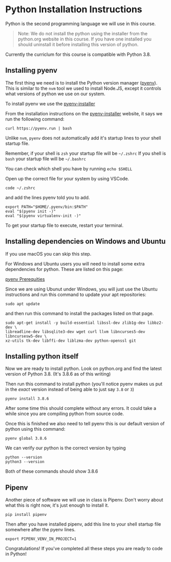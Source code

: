 # Python Installation Instructions

Python is the second programming language we will use in this course.

> Note: We do not install the python using the installer from the python.org
> website in this course. If you have one installed you should uninstall it before
> installing this version of python.

Currently the curriclum for this course is compatible with Python 3.8.

## Installing pyenv

The first thing we need is to install the Python version manager ([pyenv](https://github.com/pyenv/pyenv)). This is similar
to the `nvm` tool we used to install Node.JS, except it controls what versions
of python we use on our system.

To install pyenv we use the [pyenv-installer]

From the installation instructions on the [pyenv-installer] website, it says we
run the following command:

```shell
curl https://pyenv.run | bash
```

Unlike `nvm`, `pyenv` does not automatically add it's startup lines to your
shell startup file.

Remember, if your shell is `zsh` your startup file will be `~/.zshrc`
If you shell is `bash` your startup file will be `~/.bashrc`

You can check which shell you have by running `echo $SHELL`

Open up the correct file for your system by using VSCode.

```shell
code ~/.zshrc
```

and add the lines pyenv told you to add.

```shell
export PATH="$HOME/.pyenv/bin:$PATH"
eval "$(pyenv init -)"
eval "$(pyenv virtualenv-init -)"
```

To get your startup file to execute, restart your terminal.

## Installing dependencies on Windows and Ubuntu

If you use macOS you can skip this step.

For Windows and Ubuntu users you will need to install some extra dependencies
for python. These are listed on this page:

[pyenv Prerequities](https://github.com/pyenv/pyenv/wiki/Common-build-problems)

Since we are using Ubunut under Windows, you will just use the Ubuntu instructions
and run this command to update your apt repositories:

```shell
sudo apt update
```

and then run this command to install the packages listed on that page.

```shell
sudo apt-get install -y build-essential libssl-dev zlib1g-dev libbz2-dev \
libreadline-dev libsqlite3-dev wget curl llvm libncurses5-dev libncursesw5-dev \
xz-utils tk-dev libffi-dev liblzma-dev python-openssl git
```

## Installing python itself

Now we are ready to install python. Look on python.org and find the latest version
of Python 3.8.  (It's 3.8.6 as of this writing)

Then run this command to install python (you'll notice pyenv makes us put in the
_exact_ version instead of being able to just say `3.8` or `3`)

```shell
pyenv install 3.8.6
```

After some time this should complete without any errors. It could take a while
since you are compiling python from source code.

Once this is finished we also need to tell pyenv this is our default version
of python using this command:

```shell
pyenv global 3.8.6
```

We can verify our python is the correct version by typing

```shell
python --version
python3 --version
```

Both of these commands should show 3.8.6

## Pipenv

Another piece of software we will use in class is Pipenv.  Don't worry about what
this is right now, it's just enough to install it.

```shell
pip install pipenv
```

Then after you have installed pipenv, add this line to your shell startup file
somewhere after the pyenv lines.

```shell
export PIPENV_VENV_IN_PROJECT=1
```

Congratulations! If you've completed all these steps you are ready to code in
Python!

[pyenv-installer]:https://github.com/pyenv/pyenv-installer